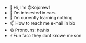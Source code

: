 - 👋 Hi, I’m @Kojonew1
- 👀 I’m interested in cars
- 🌱 I’m currently learning nothing
- 📫 How to reach me e-mail in bio
- 😄 Pronouns: he/his
- ⚡ Fun fact: they dont knowe me son

<!---
Kojonew1/Kojonew1 is a ✨ special ✨ repository because its `README.md` (this file) appears on your GitHub profile.
You can click the Preview link to take a look at your changes.
--->
